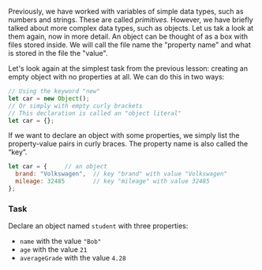 Previously, we have worked with variables of simple data types, such as numbers and strings. 
These are called _primitives_. However, we have briefly talked about more complex data types, such as objects. Let us tak a look at them again, now in more detail.
An object can be thought of as a box with files stored inside. We will call the file name the "property name" and what is stored in the file the "value".

Let's look again at the simplest task from the previous lesson: creating an empty object with no properties at all. We can do this in two ways:
```javascript
// Using the keyword "new"
let car = new Object();
// Or simply with empty curly brackets
// This declaration is called an "object literal"
let car = {};
```

If we want to declare an object with some properties, we simply list the property-value pairs in curly braces. The property name is also called the “key”.
```javascript
let car = {     // an object
  brand: "Volkswagen",  // key "brand" with value "Volkswagen"
  mileage: 32485        // key "mileage" with value 32485
};
```

### Task
Declare an object named `student` with three properties:
- `name` with the value `"Bob"`
- `age` with the value `21`
- `averageGrade` with the value `4.28`

